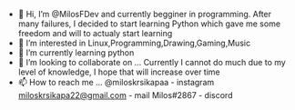- 👋 Hi, I’m @MilosFDev and currently begginer in programming. After many failures, I decided to start learning Python which gave me some freedom and will to actualy start learning
- 👀 I’m interested in Linux,Programming,Drawing,Gaming,Music
- 🌱 I’m currently learning python
- 💞️ I’m looking to collaborate on ... Currently I cannot do much due to my level of knowledge, I hope that will increase over time
- 📫 How to reach me ... @miloskrsikapaa - instagram  miloskrsikapa22@gmail.com - mail  Milos#2867 - discord

<!---
MilosFDev/MilosFDev is a ✨ special ✨ repository because its `README.md` (this file) appears on your GitHub profile.
You can click the Preview link to take a look at your changes.
--->
